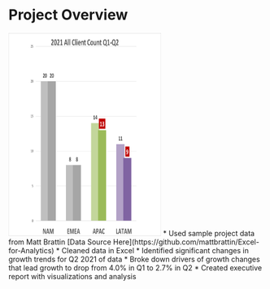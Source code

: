 # Project Overview 
<img src="https://github.com/KarlNagy/excel/raw/main/charts/2021-all-client-volume_Q1-Q2.png?raw=true" width="300" height="400" />
* Used sample project data from Matt Brattin
[Data Source Here](https://github.com/mattbrattin/Excel-for-Analytics)
* Cleaned data in Excel
* Identified significant changes in growth trends for Q2 2021 of data
* Broke down drivers of growth changes that lead growth to drop from 4.0% in Q1 to 2.7% in Q2
* Created executive report with visualizations and analysis
